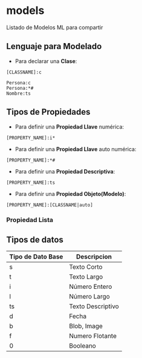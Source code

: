 # models
Listado de Modelos ML para compartir

## Lenguaje para Modelado
* Para declarar una **Clase**:
```[ml]
[CLASSNAME]:c
```
```[ml]
Persona:c
Persona:*#
Nombre:ts
```
## Tipos de Propiedades

* Para definir una **Propiedad Llave** numérica:
```[ml]
[PROPERTY_NAME]:i*
```
* Para definir una **Propiedad Llave** auto numérica:
```[ml]
[PROPERTY_NAME]:*#
```

* Para definir una **Propiedad Descriptiva**:
```[ml]
[PROPERTY_NAME]:ts
```



* Para definir una **Propiedad Objeto(Modelo)**:
```[ml]
[PROPERTY_NAME]:[CLASSNAME|auto]
```

### Propiedad Lista

## Tipos de datos

Tipo de Dato Base | Descripcion
------------------|------------
s| Texto Corto
t| Texto Largo
i| Número Entero
l| Número Largo
ts| Texto Descriptivo
d| Fecha
b| Blob, Image
f| Numero Flotante
0| Booleano